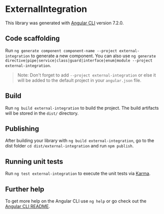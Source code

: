# ExternalIntegration

This library was generated with [Angular CLI](https://github.com/angular/angular-cli) version 7.2.0.

## Code scaffolding

Run `ng generate component component-name --project external-integration` to generate a new component. You can also use `ng generate directive|pipe|service|class|guard|interface|enum|module --project external-integration`.
> Note: Don't forget to add `--project external-integration` or else it will be added to the default project in your `angular.json` file. 

## Build

Run `ng build external-integration` to build the project. The build artifacts will be stored in the `dist/` directory.

## Publishing

After building your library with `ng build external-integration`, go to the dist folder `cd dist/external-integration` and run `npm publish`.

## Running unit tests

Run `ng test external-integration` to execute the unit tests via [Karma](https://karma-runner.github.io).

## Further help

To get more help on the Angular CLI use `ng help` or go check out the [Angular CLI README](https://github.com/angular/angular-cli/blob/master/README.md).
